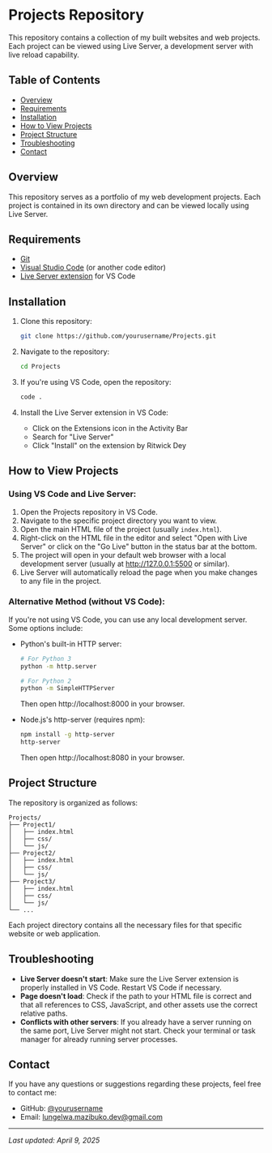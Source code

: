 # Projects Repository

This repository contains a collection of my built websites and web projects. Each project can be viewed using Live Server, a development server with live reload capability.

## Table of Contents
- [Overview](#overview)
- [Requirements](#requirements)
- [Installation](#installation)
- [How to View Projects](#how-to-view-projects)
- [Project Structure](#project-structure)
- [Troubleshooting](#troubleshooting)
- [Contact](#contact)

## Overview

This repository serves as a portfolio of my web development projects. Each project is contained in its own directory and can be viewed locally using Live Server.

## Requirements

- [Git](https://git-scm.com/downloads)
- [Visual Studio Code](https://code.visualstudio.com/) (or another code editor)
- [Live Server extension](https://marketplace.visualstudio.com/items?itemName=ritwickdey.LiveServer) for VS Code

## Installation

1. Clone this repository:
   ```bash
   git clone https://github.com/yourusername/Projects.git
   ```

2. Navigate to the repository:
   ```bash
   cd Projects
   ```

3. If you're using VS Code, open the repository:
   ```bash
   code .
   ```

4. Install the Live Server extension in VS Code:
   - Click on the Extensions icon in the Activity Bar
   - Search for "Live Server"
   - Click "Install" on the extension by Ritwick Dey

## How to View Projects

### Using VS Code and Live Server:

1. Open the Projects repository in VS Code.
2. Navigate to the specific project directory you want to view.
3. Open the main HTML file of the project (usually `index.html`).
4. Right-click on the HTML file in the editor and select "Open with Live Server" or click on the "Go Live" button in the status bar at the bottom.
5. The project will open in your default web browser with a local development server (usually at http://127.0.0.1:5500 or similar).
6. Live Server will automatically reload the page when you make changes to any file in the project.

### Alternative Method (without VS Code):

If you're not using VS Code, you can use any local development server. Some options include:

- Python's built-in HTTP server:
  ```bash
  # For Python 3
  python -m http.server
  
  # For Python 2
  python -m SimpleHTTPServer
  ```
  Then open http://localhost:8000 in your browser.

- Node.js's http-server (requires npm):
  ```bash
  npm install -g http-server
  http-server
  ```
  Then open http://localhost:8080 in your browser.

## Project Structure

The repository is organized as follows:

```
Projects/
├── Project1/
│   ├── index.html
│   ├── css/
│   └── js/
├── Project2/
│   ├── index.html
│   ├── css/
│   └── js/
├── Project3/
│   ├── index.html
│   ├── css/
│   └── js/
└── ...
```

Each project directory contains all the necessary files for that specific website or web application.

## Troubleshooting

- **Live Server doesn't start**: Make sure the Live Server extension is properly installed in VS Code. Restart VS Code if necessary.
- **Page doesn't load**: Check if the path to your HTML file is correct and that all references to CSS, JavaScript, and other assets use the correct relative paths.
- **Conflicts with other servers**: If you already have a server running on the same port, Live Server might not start. Check your terminal or task manager for already running server processes.

## Contact

If you have any questions or suggestions regarding these projects, feel free to contact me:

- GitHub: [@yourusername](https://github.com/LungelwaMazibuko)
- Email: lungelwa.mazibuko.dev@gmail.com

---

*Last updated: April 9, 2025*
